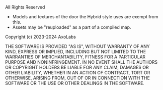 All Rights Reserved

- Models and textures of the door the Hybrid style uses are exempt from this.
- Assets may be "reuploaded" as a part of a compiled map.

Copyright (c) 2023-2024 AxoLabs

THE SOFTWARE IS PROVIDED "AS IS", WITHOUT WARRANTY OF ANY KIND, EXPRESS OR
IMPLIED, INCLUDING BUT NOT LIMITED TO THE WARRANTIES OF MERCHANTABILITY,
FITNESS FOR A PARTICULAR PURPOSE AND NONINFRINGEMENT. IN NO EVENT SHALL THE
AUTHORS OR COPYRIGHT HOLDERS BE LIABLE FOR ANY CLAIM, DAMAGES OR OTHER
LIABILITY, WHETHER IN AN ACTION OF CONTRACT, TORT OR OTHERWISE, ARISING FROM,
OUT OF OR IN CONNECTION WITH THE SOFTWARE OR THE USE OR OTHER DEALINGS IN
THE SOFTWARE.
